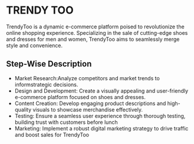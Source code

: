# TRENDY  TOO

TrendyToo  is a dynamic e-commerce platform poised to revolutionize the online shopping experience. Specializing in the sale of cutting-edge shoes and dresses for men and women, TrendyToo aims to seamlessly merge style and convenience.

## Step-Wise Description

- Market Research:Analyze competitors and market trends to informstrategic decisions.
- Design and Development: Create a visually appealing and user-friendly e-commerce platform focused on shoes and dresses.
- Content Creation: Develop engaging product descriptions and high-quality visuals to showcase merchandise effectively.
- Testing: Ensure a seamless user experience through thorough testing, building trust with customers before lunch
- Marketing: Implement a robust digital marketing strategy to drive traffic and boost sales for TrendyToo


